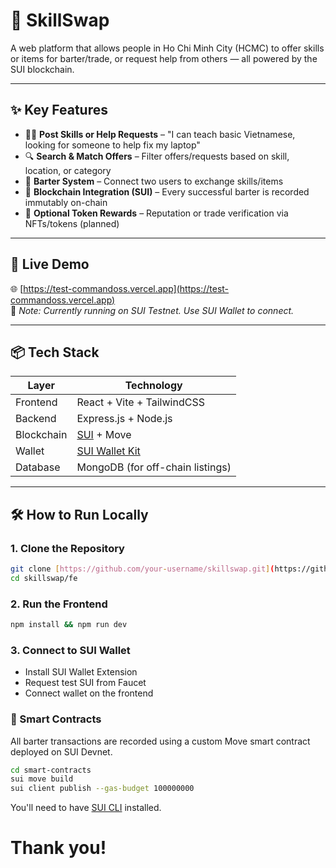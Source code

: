 # 🔁 SkillSwap

A web platform that allows people in Ho Chi Minh City (HCMC) to offer skills or items for barter/trade, or request help from others — all powered by the SUI blockchain.

---

## ✨ Key Features

- 🧑‍🏫 **Post Skills or Help Requests** – "I can teach basic Vietnamese, looking for someone to help fix my laptop"
- 🔍 **Search & Match Offers** – Filter offers/requests based on skill, location, or category
- 🔁 **Barter System** – Connect two users to exchange skills/items
- 🔐 **Blockchain Integration (SUI)** – Every successful barter is recorded immutably on-chain
- 🧾 **Optional Token Rewards** – Reputation or trade verification via NFTs/tokens (planned)

---

## 🚀 Live Demo

🌐 [https://test-commandoss.vercel.app](https://test-commandoss.vercel.app)  
🧪 *Note: Currently running on SUI Testnet. Use SUI Wallet to connect.*

---

## 📦 Tech Stack

| Layer       | Technology      |
|-------------|-----------------|
| Frontend    | React + Vite + TailwindCSS |
| Backend     | Express.js + Node.js |
| Blockchain  | [SUI](https://sui.io) + Move |
| Wallet      | [SUI Wallet Kit](https://docs.sui.io/build/wallets) |
| Database    | MongoDB (for off-chain listings) |

---

## 🛠️ How to Run Locally

### 1. Clone the Repository

```bash
git clone [https://github.com/your-username/skillswap.git](https://github.com/tblong0210/test-commandoss)
cd skillswap/fe
```

### 2. Run the Frontend
```bash
npm install && npm run dev
```

### 3. Connect to SUI Wallet
- Install SUI Wallet Extension
- Request test SUI from Faucet
- Connect wallet on the frontend

### 📜 Smart Contracts

All barter transactions are recorded using a custom Move smart contract deployed on SUI Devnet.

```bash
cd smart-contracts
sui move build
sui client publish --gas-budget 100000000
```

You'll need to have [SUI CLI](https://docs.sui.io/references/cli/client) installed.

# Thank you!
